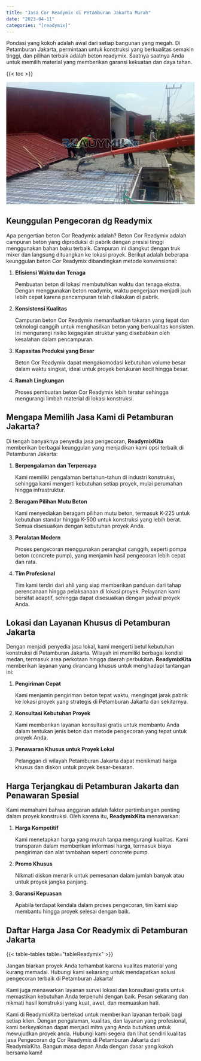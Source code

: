 ```yaml
---
title: "Jasa Cor Readymix di Petamburan Jakarta Murah"
date: "2023-04-11"
categories: "[readymix]"
---
```


Pondasi yang kokoh adalah awal dari setiap bangunan yang megah. Di Petamburan Jakarta, permintaan untuk konstruksi yang berkualitas semakin tinggi, dan pilihan terbaik adalah beton readymix. Saatnya saatnya Anda untuk memilih material yang memberikan garansi kekuatan dan daya tahan.

{{< toc >}}

![Jasa Cor Readymix di Petamburan Jakarta Murah](/images/readymix/cor-readymix-08.jpg)

## Keunggulan Pengecoran dg Readymix

Apa pengertian beton Cor Readymix adalah? Beton Cor Readymix adalah campuran beton yang diproduksi di pabrik dengan presisi tinggi menggunakan bahan baku terbaik. Campuran ini diangkut dengan truk mixer dan langsung dituangkan ke lokasi proyek. Berikut adalah beberapa keunggulan beton Cor Readymix dibandingkan metode konvensional:

1. **Efisiensi Waktu dan Tenaga**

   Pembuatan beton di lokasi membutuhkan waktu dan tenaga ekstra. Dengan menggunakan beton readymix, waktu pengerjaan menjadi jauh lebih cepat karena pencampuran telah dilakukan di pabrik.

2. **Konsistensi Kualitas**

   Campuran beton Cor Readymix memanfaatkan takaran yang tepat dan teknologi canggih untuk menghasilkan beton yang berkualitas konsisten. Ini mengurangi risiko kegagalan struktur yang disebabkan oleh kesalahan dalam pencampuran.

3. **Kapasitas Produksi yang Besar**

   Beton Cor Readymix dapat mengakomodasi kebutuhan volume besar dalam waktu singkat, ideal untuk proyek berukuran kecil hingga besar.

4. **Ramah Lingkungan**

   Proses pembuatan beton Cor Readymix lebih teratur sehingga mengurangi limbah material di lokasi konstruksi.

## Mengapa Memilih Jasa Kami di Petamburan Jakarta?

Di tengah banyaknya penyedia jasa pengecoran, **ReadymixKita** memberikan berbagai keunggulan yang menjadikan kami opsi terbaik di Petamburan Jakarta:

1. **Berpengalaman dan Terpercaya**

   Kami memiliki pengalaman bertahun-tahun di industri konstruksi, sehingga kami mengerti kebutuhan setiap proyek, mulai perumahan hingga infrastruktur.

2. **Beragam Pilihan Mutu Beton**

   Kami menyediakan beragam pilihan mutu beton, termasuk K-225 untuk kebutuhan standar hingga K-500 untuk konstruksi yang lebih berat. Semua disesuaikan dengan kebutuhan proyek Anda.

3. **Peralatan Modern**

   Proses pengecoran menggunakan perangkat canggih, seperti pompa beton (concrete pump), yang menjamin hasil pengecoran lebih cepat dan rata.

4. **Tim Profesional**

   Tim kami terdiri dari ahli yang siap memberikan panduan dari tahap perencanaan hingga pelaksanaan di lokasi proyek. Pelayanan kami bersifat adaptif, sehingga dapat disesuaikan dengan jadwal proyek Anda.

## Lokasi dan Layanan Khusus di Petamburan Jakarta

Dengan menjadi penyedia jasa lokal, kami mengerti betul kebutuhan konstruksi di Petamburan Jakarta. Wilayah ini memiliki berbagai kondisi medan, termasuk area perkotaan hingga daerah perbukitan. **ReadymixKita** memberikan layanan yang dirancang khusus untuk menghadapi tantangan ini:

1. **Pengiriman Cepat**

   Kami menjamin pengiriman beton tepat waktu, mengingat jarak pabrik ke lokasi proyek yang strategis di Petamburan Jakarta dan sekitarnya.

2. **Konsultasi Kebutuhan Proyek**

   Kami memberikan layanan konsultasi gratis untuk membantu Anda dalam tentukan jenis beton dan metode pengecoran yang tepat untuk proyek Anda.

3. **Penawaran Khusus untuk Proyek Lokal**

   Pelanggan di wilayah Petamburan Jakarta dapat menikmati harga khusus dan diskon untuk proyek besar-besaran.

## Harga Terjangkau di Petamburan Jakarta dan Penawaran Spesial

Kami memahami bahwa anggaran adalah faktor pertimbangan penting dalam proyek konstruksi. Oleh karena itu, **ReadymixKita** menawarkan:

1. **Harga Kompetitif**

   Kami menetapkan harga yang murah tanpa mengurangi kualitas. Kami transparan dalam memberikan informasi harga, termasuk biaya pengiriman dan alat tambahan seperti concrete pump.

2. **Promo Khusus**

   Nikmati diskon menarik untuk pemesanan dalam jumlah banyak atau untuk proyek jangka panjang.

3. **Garansi Kepuasan**

   Apabila terdapat kendala dalam proses pengecoran, tim kami siap membantu hingga proyek selesai dengan baik.

## Daftar Harga Jasa Cor Readymix di Petamburan Jakarta

{{< table-tables table="tableReadymix" >}}

Jangan biarkan proyek Anda terhambat karena kualitas material yang kurang memadai. Hubungi kami sekarang untuk mendapatkan solusi pengecoran terbaik di Petamburan Jakarta!

Kami juga menawarkan layanan survei lokasi dan konsultasi gratis untuk memastikan kebutuhan Anda terpenuhi dengan baik. Pesan sekarang dan nikmati hasil konstruksi yang kuat, awet, dan memuaskan hati.

Kami di ReadymixKita bertekad untuk memberikan layanan terbaik bagi setiap klien. Dengan pengalaman, kualitas, dan layanan yang profesional, kami berkeyakinan dapat menjadi mitra yang Anda butuhkan untuk mewujudkan proyek anda. Hubungi kami segera dan lihat sendiri kualitas jasa Pengecoran dg Cor Readymix di Petamburan Jakarta dari ReadymixKita. Bangun masa depan Anda dengan dasar yang kokoh bersama kami!